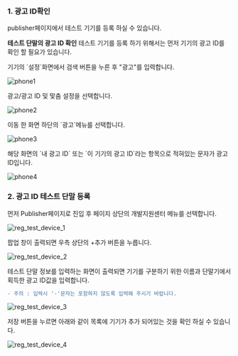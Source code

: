 ### 1. 광고 ID확인

publisher페이지에서 테스트 기기를 등록 하실 수 있습니다.

**테스트 단말의 광고 ID 확인**
테스트 기기를 등록 하기 위해서는 먼저 기기의 광고 ID를 확인 할 필요가 있습니다.

<p>기기의 `설정`화면에서 검색 버튼을 누른 후 "광고"를 입력합니다.</p>

![phone1](./img/phone_1.png)
<p>광고/광고 ID 및 맟춤 설정을 선택합니다.</p>

![phone2](./img/phone_2.png)
<p>이동 한 화면 하단의 `광고`메뉴를 선택합니다.</p>

![phone3](./img/phone_3.png)
<p>해당 화면의 `내 광고 ID` 또는 `이 기기의 광고 ID`라는 항목으로 적혀있는 문자가 광고 ID입니다.</p>

![phone4](./img/phone_4.png)

### 2. 광고 ID 테스트 단말 등록

<p>먼저 Publisher페이지로 진입 후 페이지 상단의 개발지원센터 메뉴를 선택합니다.</p>

![reg_test_device_1](./img/reg_test_device_1.png)
<p>팝업 창이 출력되면 우측 상단의 +추가 버튼을 누릅니다.</p>

![reg_test_device_2](./img/reg_test_device_2.png)
<p>테스트 단말 정보를 입력하는 화면이 출력되면 기기를 구분하기 위한 이름과 단말기에서 획득한 광고 ID값을 입력합니다.</p>

```diff
- 주의 : 입력시 '-'문자는 포함하지 않도록 입력해 주시기 바랍니다.
```

![reg_test_device_3](./img/reg_test_device_3.png)
<p>저장 버튼을 누르면 아래와 같이 목록에 기기가 추가 되어있는 것을 확인 하실 수 있습니다.</p>

![reg_test_device_4](./img/reg_test_device_4.png)
